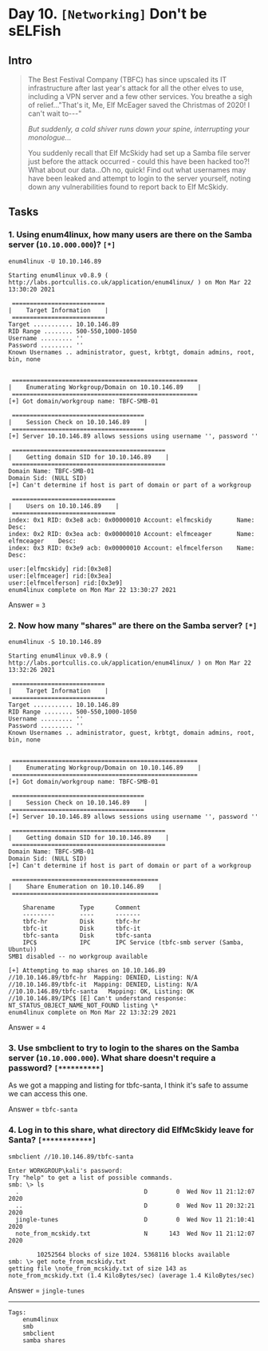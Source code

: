 # Day 10. `[Networking]` Don't be sELFish
## Intro
>The Best Festival Company (TBFC) has since upscaled its IT infrastructure after last year's attack for all the other elves to use, including a VPN server and a few other services. You breathe a sigh of relief..."That's it, Me, Elf McEager saved the Christmas of 2020! I can't wait to---"
>
>*But suddenly, a cold shiver runs down your spine, interrupting your monologue...*
>
>You suddenly recall that Elf McSkidy had set up a Samba file server just before the attack occurred - could this have been hacked too?!  What about our data...Oh no, quick! Find out what usernames may have been leaked and attempt to login to the server yourself, noting down any vulnerabilities found to report back to Elf McSkidy.

## Tasks

### 1. Using enum4linux, how many users are there on the Samba server (`10.10.000.000`)? `[*]`

`enum4linux -U 10.10.146.89`
```
Starting enum4linux v0.8.9 ( http://labs.portcullis.co.uk/application/enum4linux/ ) on Mon Mar 22 13:30:20 2021

 ========================== 
|    Target Information    |
 ========================== 
Target ........... 10.10.146.89
RID Range ........ 500-550,1000-1050
Username ......... ''
Password ......... ''
Known Usernames .. administrator, guest, krbtgt, domain admins, root, bin, none


 ==================================================== 
|    Enumerating Workgroup/Domain on 10.10.146.89    |
 ==================================================== 
[+] Got domain/workgroup name: TBFC-SMB-01

 ===================================== 
|    Session Check on 10.10.146.89    |
 ===================================== 
[+] Server 10.10.146.89 allows sessions using username '', password ''

 =========================================== 
|    Getting domain SID for 10.10.146.89    |
 =========================================== 
Domain Name: TBFC-SMB-01
Domain Sid: (NULL SID)
[+] Can't determine if host is part of domain or part of a workgroup

 ============================= 
|    Users on 10.10.146.89    |
 ============================= 
index: 0x1 RID: 0x3e8 acb: 0x00000010 Account: elfmcskidy	    Name: 	Desc: 
index: 0x2 RID: 0x3ea acb: 0x00000010 Account: elfmceager	    Name: elfmceager	Desc: 
index: 0x3 RID: 0x3e9 acb: 0x00000010 Account: elfmcelferson	Name: 	Desc: 

user:[elfmcskidy] rid:[0x3e8]
user:[elfmceager] rid:[0x3ea]
user:[elfmcelferson] rid:[0x3e9]
enum4linux complete on Mon Mar 22 13:30:27 2021
```
Answer = `3`

### 2. Now how many "shares" are there on the Samba server? `[*]`
`enum4linux -S 10.10.146.89`

```
Starting enum4linux v0.8.9 ( http://labs.portcullis.co.uk/application/enum4linux/ ) on Mon Mar 22 13:32:26 2021

 ========================== 
|    Target Information    |
 ========================== 
Target ........... 10.10.146.89
RID Range ........ 500-550,1000-1050
Username ......... ''
Password ......... ''
Known Usernames .. administrator, guest, krbtgt, domain admins, root, bin, none


 ==================================================== 
|    Enumerating Workgroup/Domain on 10.10.146.89    |
 ==================================================== 
[+] Got domain/workgroup name: TBFC-SMB-01

 ===================================== 
|    Session Check on 10.10.146.89    |
 ===================================== 
[+] Server 10.10.146.89 allows sessions using username '', password ''

 =========================================== 
|    Getting domain SID for 10.10.146.89    |
 =========================================== 
Domain Name: TBFC-SMB-01
Domain Sid: (NULL SID)
[+] Can't determine if host is part of domain or part of a workgroup

 ========================================= 
|    Share Enumeration on 10.10.146.89    |
 ========================================= 

	Sharename       Type      Comment
	---------       ----      -------
	tbfc-hr         Disk      tbfc-hr
	tbfc-it         Disk      tbfc-it
	tbfc-santa      Disk      tbfc-santa
	IPC$            IPC       IPC Service (tbfc-smb server (Samba, Ubuntu))
SMB1 disabled -- no workgroup available

[+] Attempting to map shares on 10.10.146.89
//10.10.146.89/tbfc-hr	Mapping: DENIED, Listing: N/A
//10.10.146.89/tbfc-it	Mapping: DENIED, Listing: N/A
//10.10.146.89/tbfc-santa	Mapping: OK, Listing: OK
//10.10.146.89/IPC$	[E] Can't understand response:
NT_STATUS_OBJECT_NAME_NOT_FOUND listing \*
enum4linux complete on Mon Mar 22 13:32:29 2021
```
Answer = `4`

### 3. Use smbclient to try to login to the shares on the Samba server (`10.10.000.000`). What share doesn't require a password? `[**********]`

As we got a mapping and listing for tbfc-santa, I think it's safe to assume we can access this one. 

Answer = `tbfc-santa`

### 4. Log in to this share, what directory did ElfMcSkidy leave for Santa? `[************]`

`smbclient //10.10.146.89/tbfc-santa`
```
Enter WORKGROUP\kali's password: 
Try "help" to get a list of possible commands.
smb: \> ls
  .                                   D        0  Wed Nov 11 21:12:07 2020
  ..                                  D        0  Wed Nov 11 20:32:21 2020
  jingle-tunes                        D        0  Wed Nov 11 21:10:41 2020
  note_from_mcskidy.txt               N      143  Wed Nov 11 21:12:07 2020

		10252564 blocks of size 1024. 5368116 blocks available
smb: \> get note_from_mcskidy.txt 
getting file \note_from_mcskidy.txt of size 143 as note_from_mcskidy.txt (1.4 KiloBytes/sec) (average 1.4 KiloBytes/sec)
```
Answer = `jingle-tunes`

---
```
Tags:
    enum4linux
    smb
    smbclient
    samba shares
```